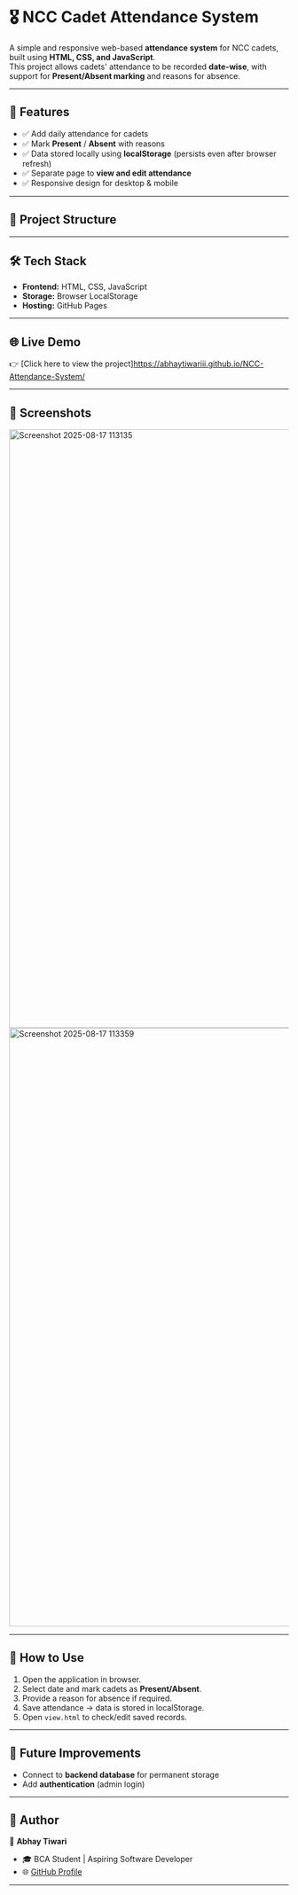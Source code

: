 # 🎖️ NCC Cadet Attendance System

A simple and responsive web-based **attendance system** for NCC cadets, built using **HTML, CSS, and JavaScript**.  
This project allows cadets' attendance to be recorded **date-wise**, with support for **Present/Absent marking** and reasons for absence.  

---

## 🚀 Features
- ✅ Add daily attendance for cadets  
- ✅ Mark **Present** / **Absent** with reasons  
- ✅ Data stored locally using **localStorage** (persists even after browser refresh)  
- ✅ Separate page to **view and edit attendance**  
- ✅ Responsive design for desktop & mobile  

---

## 📂 Project Structure


---

## 🛠️ Tech Stack
- **Frontend:** HTML, CSS, JavaScript  
- **Storage:** Browser LocalStorage  
- **Hosting:** GitHub Pages  

---

## 🌐 Live Demo
👉 [Click here to view the project]https://abhaytiwariii.github.io/NCC-Attendance-System/

---

## 📸 Screenshots
<img width="1920" height="1080" alt="Screenshot 2025-08-17 113135" src="https://github.com/user-attachments/assets/385c808e-5614-4fc1-b83d-3f188ed99e5b" />
<img width="1920" height="1080" alt="Screenshot 2025-08-17 113359" src="https://github.com/user-attachments/assets/f3d99d9a-beef-4852-aff6-db202bfd5480" />

---

## 📌 How to Use
1. Open the application in browser.  
2. Select date and mark cadets as **Present/Absent**.  
3. Provide a reason for absence if required.  
4. Save attendance → data is stored in localStorage.  
5. Open `view.html` to check/edit saved records.  

---

## 🔮 Future Improvements
- Connect to **backend database** for permanent storage  
- Add **authentication** (admin login)  

---

## 🙌 Author
👤 **Abhay Tiwari**  
- 🎓 BCA Student | Aspiring Software Developer  
- 🌐 [GitHub Profile](https://github.com/abhaytiwariii) 

---
